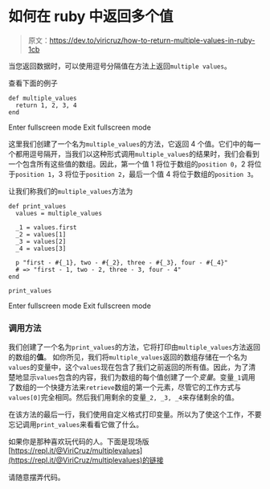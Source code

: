 # 如何在 ruby 中返回多个值

> 原文：<https://dev.to/viricruz/how-to-return-multiple-values-in-ruby-1cb>

当您返回数据时，可以使用逗号分隔值在方法上返回`multiple values`。

查看下面的例子

```
def multiple_values
  return 1, 2, 3, 4
end 
```

Enter fullscreen mode Exit fullscreen mode

这里我们创建了一个名为`multiple_values`的方法，它返回 4 个值。它们中的每一个都用逗号隔开，当我们以这种形式调用`multiple_values`的结果时，我们会看到一个包含所有这些值的数组。因此，第一个值 1 将位于数组的`position 0`，2 将位于`position 1`，3 将位于`position 2`，最后一个值 4 将位于数组的`position 3`。

让我们称我们的`multiple_values`方法为

```
def print_values
  values = multiple_values

  _1 = values.first
  _2 = values[1]
  _3 = values[2]
  _4 = values[3]

  p "first - #{_1}, two - #{_2}, three - #{_3}, four - #{_4}" 
  # => "first - 1, two - 2, three - 3, four - 4"
end

print_values 
```

Enter fullscreen mode Exit fullscreen mode

### 调用方法

我们创建了一个名为`print_values`的方法，它将打印由`multiple_values`方法返回的数组的**值**。
如你所见，我们将`multiple_values`返回的数组存储在一个名为`values`的变量中，这个`values`现在包含了我们之前返回的所有值。因此，为了清楚地显示`values`包含的内容，我们为数组的每个值创建了一个*变量*。变量`_1`调用了数组的一个快捷方法来`retrieve`数组的第一个元素，尽管它的工作方式与`values[0]`完全相同。然后我们用剩余的变量`_2, _3, _4`来存储剩余的值。

在该方法的最后一行，我们使用自定义格式打印变量。所以为了使这个工作，不要忘记调用`print_values`来看看它做了什么。

如果你是那种喜欢玩代码的人。下面是现场版[https://repl.it/@ViriCruz/multiplevalues](https://repl.it/@ViriCruz/multiplevalues)的链接

请随意摆弄代码。